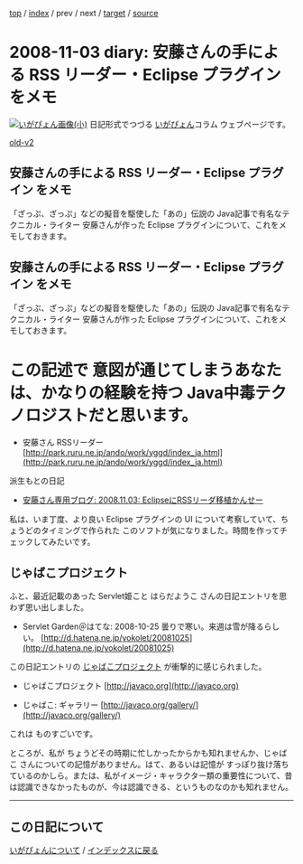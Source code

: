 [top](https://igapyon.github.io/diary/) 
 / [index](https://igapyon.github.io/diary/2008/index.html) 
 / prev 
 / next 
 / [target](https://igapyon.github.io/diary/2008/ig081103.html) 
 / [source](https://github.com/igapyon/diary/blob/gh-pages/2008/ig081103.html.src.md) 

2008-11-03 diary: 安藤さんの手による RSS リーダー・Eclipse プラグイン をメモ
=====================================================================================================
[![いがぴょん画像(小)](https://igapyon.github.io/diary/images/iga200306s.jpg "いがぴょん")](https://igapyon.github.io/diary/memo/memoigapyon.html) 日記形式でつづる [いがぴょん](https://igapyon.github.io/diary/memo/memoigapyon.html)コラム ウェブページです。

[old-v2](ig081103-orig.html)

## 安藤さんの手による RSS リーダー・Eclipse プラグイン をメモ

「ざっぷ、ざっぷ」などの擬音を駆使した「あの」伝説の Java記事で有名なテクニカル・ライター 安藤さんが作った Eclipse プラグインについて、これをメモしておきます。


## 安藤さんの手による RSS リーダー・Eclipse プラグイン をメモ

「ざっぷ、ざっぷ」などの擬音を駆使した「あの」伝説の Java記事で有名なテクニカル・ライター 安藤さんが作った Eclipse プラグインについて、これをメモしておきます。
# この記述で 意図が通じてしまうあなたは、かなりの経験を持つ Java中毒テクノロジストだと思います。


* 安藤さん RSSリーダー
  [http://park.ruru.ne.jp/ando/work/yggd/index_ja.html](http://park.ruru.ne.jp/ando/work/yggd/index_ja.html)

派生もとの日記


* [安藤さん専用ブログ: 2008.11.03: EclipseにRSSリーダ移植かんせー](http://www.foobar.boo.jp/?eid=768585)

私は、いま丁度、より良い Eclipse プラグインの UI について考察していて、ちょうどのタイミングで作られた このソフトが気になりました。時間を作ってチェックしてみたいです。

## じゃばこプロジェクト

ふと、最近記載のあった Servlet姫こと はらだようこ さんの日記エントリを思わず思い出しました。


* Servlet Garden＠はてな: 2008-10-25 曇りで寒い。来週は雪が降るらしい。
  [http://d.hatena.ne.jp/yokolet/20081025](http://d.hatena.ne.jp/yokolet/20081025)

この日記エントリの [じゃばこプロジェクト](http://javaco.org) が衝撃的に感じられました。


* じゃばこプロジェクト
  [http://javaco.org](http://javaco.org)
  
* じゃばこ: ギャラリー
  [http://javaco.org/gallery/](http://javaco.org/gallery/)

これは ものすごいです。

ところが、私が ちょうどその時期に忙しかったからかも知れませんか、じゃばこ さんについての記憶がありません。はて、あるいは記憶が すっぽり抜け落ちているのかしら。または、私がイメージ・キャラクター類の重要性について、昔は認識できなかったものが、今は認識できる、というものなのかも知れません。


----------------------------------------------------------------------------------------------------

## この日記について
[いがぴょんについて](https://igapyon.github.io/diary/memo/memoigapyon.html) / [インデックスに戻る](https://igapyon.github.io/diary/idxall.html)
